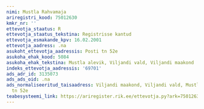 ```yaml
---
nimi: Mustla Rahvamaja
ariregistri_kood: 75012630
kmkr_nr: ''
ettevotja_staatus: R
ettevotja_staatus_tekstina: Registrisse kantud
ettevotja_esmakande_kpv: 16.02.2001
ettevotja_aadress: .na
asukoht_ettevotja_aadressis: Posti tn 52e
asukoha_ehak_kood: 5084
asukoha_ehak_tekstina: Mustla alevik, Viljandi vald, Viljandi maakond
indeks_ettevotja_aadressis: '69701'
ads_adr_id: 3135073
ads_ads_oid: .na
ads_normaliseeritud_taisaadress: Viljandi maakond, Viljandi vald, Mustla alevik, Posti
  tn 52e
teabesysteemi_link: https://ariregister.rik.ee/ettevotja.py?ark=75012630&ref=rekvisiidid
---
```

